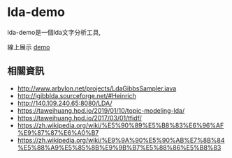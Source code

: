 # lda-demo


lda-demo是一個lda文字分析工具,


線上展示 [demo](https://rawcdn.githack.com/josudoey/lda-demo/1a7c293241da9037fb26c13accbf4e9e778571ac/dist/index.html)

## 相關資訊
 - http://www.arbylon.net/projects/LdaGibbsSampler.java
 - http://jgibblda.sourceforge.net/#Heinrich
 - http://140.109.240.65:8080/LDA/
 - https://taweihuang.hpd.io/2019/01/10/topic-modeling-lda/
 - https://taweihuang.hpd.io/2017/03/01/tfidf/
 - https://zh.wikipedia.org/wiki/%E5%90%89%E5%B8%83%E6%96%AF%E9%87%87%E6%A0%B7
 - https://zh.wikipedia.org/wiki/%E9%9A%90%E5%90%AB%E7%8B%84%E5%88%A9%E5%85%8B%E9%9B%B7%E5%88%86%E5%B8%83
